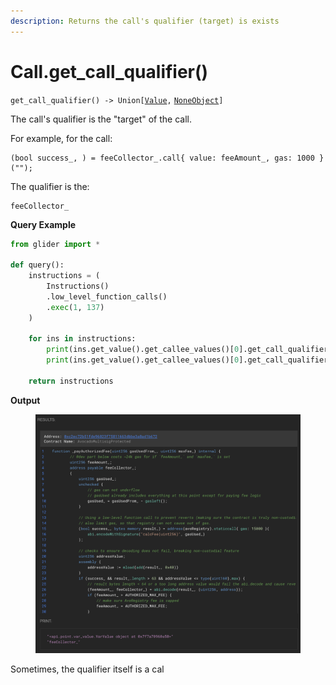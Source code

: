 ```yaml
---
description: Returns the call's qualifier (target) is exists
---
```


# Call.get\_call\_qualifier()

`get_call_qualifier() -> Union[`[`Value`](../value/)`,` [`NoneObject`](../../internal/noneobject/)`]`

The call's qualifier is the "target" of the call.

For example, for the call:

```solidity
(bool success_, ) = feeCollector_.call{ value: feeAmount_, gas: 1000 }("");
```

The qualifier is the:

```solidity
feeCollector_
```

**Query Example**

```python
from glider import *

def query():
    instructions = (
        Instructions()
        .low_level_function_calls()
        .exec(1, 137)
    )

    for ins in instructions:
        print(ins.get_value().get_callee_values()[0].get_call_qualifier())
        print(ins.get_value().get_callee_values()[0].get_call_qualifier().expression)

    return instructions
```

**Output**

<figure><img src="../../../.gitbook/assets/image (1) (1) (1) (1) (1) (1) (1) (1).png" alt=""><figcaption></figcaption></figure>

Sometimes, the qualifier itself is a cal
